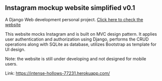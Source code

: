 ## Instagram mockup website simplified v0.1

A Django Web development personal project. [Click here to check the website](https://intense-hollows-77231.herokuapp.com/)

This website mocks Instagram and is built on MVC design pattern. It applies user authentication and authorization using Django, performs the CRUD operations along with SQLite as database, utilizes Bootstrap as template for UI design.

Note: the website is still under developing and not designed for mobile users.

Link: https://intense-hollows-77231.herokuapp.com/
